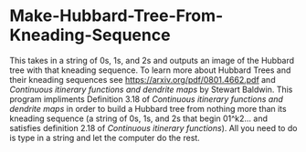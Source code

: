 # Make-Hubbard-Tree-From-Kneading-Sequence
This takes in a string of 0s, 1s, and 2s and outputs an image of the Hubbard tree with that kneading sequence.
To learn more about Hubbard Trees and their kneading sequences see https://arxiv.org/pdf/0801.4662.pdf and *Continuous itinerary functions and dendrite maps* by Stewart Baldwin.
This program impliments Definition 3.18 of *Continuous itinerary functions and dendrite maps* in order to build a Hubbard tree from nothing more than its kneading sequence (a string of 0s, 1s, and 2s that begin 01^k2... and satisfies definition 2.18 of *Continuous itinerary functions*). 
All you need to do is type in a string and let the computer do the rest. 
